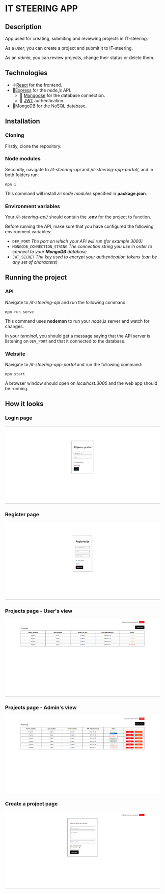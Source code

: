 # IT STEERING APP

## Description
App used for creating, submiting and reviewing projects in IT-steering.

As a *user*, you can create a project and submit it to IT-steering.

As an *admin*, you can review projects, change their status or delete them.

## Technologies

- ⚛️[React](https://react.dev) for the frontend.
- 🚅[Express](https://expressjs.com/) for the *node.js* API.
  - 🔗 [Mongoose](https://mongoosejs.com/) for the database connection.
  - 🔑 [JWT](https://jwt.io/) authentication.
- 🍃[MongoDB](https://www.mongodb.com/) for the NoSQL database.

## Installation

### Cloning

Firstly, clone the repository.

### Node modules

Secondly, navigate to */it-steering-api* and */it-steering-app-portal/*, and in both folders run:

```
npm i
```

This command will install all *node modules* specified in **package.json**.

### Environment variables

Your */it-steering-api/* should contain the **.env** for the project to function.

Before running the API, make sure that you have configured the following environment variables:

- `DEV_PORT` *The port on which your API will run (for example 3000)*
- `MONGODB_CONNECTION_STRING` *The connection string you use in order to connect to your **MongoDB** database*
- `JWT_SECRET` *The key used to encrypt your authentication tokens (can be any set of characters)*

## Running the project

### API

Navigate to */it-steering-api* and run the following command:

```
npm run serve
```

This command uses **nodemon** to run your *node.js* server and watch for changes.

In your *terminal*, you should get a message saying that the API server is listening on `DEV_PORT` and that it connected to the database.

### Website

Navigate to */it-steering-app-portal* and run the following command:

```
npm start
```

A browser window should open on *localhost:3000* and the web app should be running.

## How it looks

### Login page

![Login page](./photos/Login_page.png)

### Register page

![Register page](./photos/Register_page.png)

### Projects page - User's view

![Projects page - User's view](./photos/Projects_user.png)

### Projects page - Admin's view

![Projects page - Admin's view](./photos/Projects_admin.png)

### Create a project page

![Create a project page](./photos/Create_project.png)
